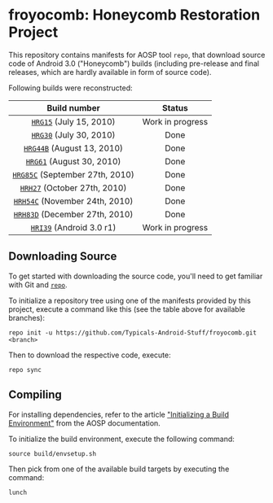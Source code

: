 froyocomb: Honeycomb Restoration Project 
===========

This repository contains manifests for AOSP tool `repo`, that download source code of Android 3.0 ("Honeycomb") builds (including pre-release and final releases, which are hardly available in form of source code). 

Following builds were reconstructed:

| Build number                             | Status           |
| :---:                                    |   :---:          |
| [`HRG15`][HRG15] (July 15, 2010)         | Work in progress |
| [`HRG30`][HRG30] (July 30, 2010)         | Done             |
| [`HRG44B`][HRG44B] (August 13, 2010)     | Done             |
| [`HRG61`][HRG61] (August 30, 2010)       | Done             |
| [`HRG85C`][HRG85C] (September 27th, 2010)| Done             |
| [`HRH27`][HRH27] (October 27th, 2010)    | Done             |
| [`HRH54C`][HRH54C] (November 24th, 2010) | Done             |
| [`HRH83D`][HRH83D] (December 27th, 2010) | Done             |
| [`HRI39`][HRI39] (Android 3.0 r1)        | Work in progress |

[HRG15]:  https://github.com/Typicals-Android-Stuff/froyocomb/tree/HRG15
[HRG30]:  https://github.com/Typicals-Android-Stuff/froyocomb/tree/HRG30
[HRG44B]: https://github.com/Typicals-Android-Stuff/froyocomb/tree/HRG44B
[HRG61]:  https://github.com/Typicals-Android-Stuff/froyocomb/tree/HRG61
[HRG85C]: https://github.com/Typicals-Android-Stuff/froyocomb/tree/HRG85C
[HRH27]:  https://github.com/Typicals-Android-Stuff/froyocomb/tree/HRH27
[HRH54C]: https://github.com/Typicals-Android-Stuff/froyocomb/tree/HRH54C
[HRH83D]: https://github.com/Typicals-Android-Stuff/froyocomb/tree/HRH83D
[HRI39]:  https://github.com/Typicals-Android-Stuff/froyocomb/tree/android-3.0_r1

Downloading Source
------------------

To get started with downloading the source code, you'll need to get familiar with Git and [`repo`](https://source.android.com/docs/setup/reference/repo).

To initialize a repository tree using one of the manifests provided by this project, execute a command like this (see the table above for available branches):

    repo init -u https://github.com/Typicals-Android-Stuff/froyocomb.git <branch>

Then to download the respective code, execute:

    repo sync

Compiling
---------

For installing dependencies, refer to the article ["Initializing a Build Environment"](https://web.archive.org/web/20140208084633/http://source.android.com/source/initializing.html) from the AOSP documentation.

To initialize the build environment, execute the following command:

    source build/envsetup.sh

Then pick from one of the available build targets by executing the command:

    lunch

	
	
